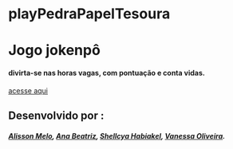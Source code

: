 # playPedraPapelTesoura

# Jogo jokenpô 

#### divirta-se nas horas vagas, com pontuação e conta vidas. 

[acesse aqui](play-pedra-papel-tesoura.netlify.app)

## Desenvolvido por :
##### [Alisson Melo](https://www.linkedin.com/in/alisonmtmelo/), [Ana Beatriz](https://www.linkedin.com/in/ana-beatriz-4b8604179/), [Shellcya Habiakel](linkedin.com/in/shellcya-habiakel-1344301ab), [Vanessa Oliveira](https://www.linkedin.com/in/vanessa-oliveira-0036a4154/). 
